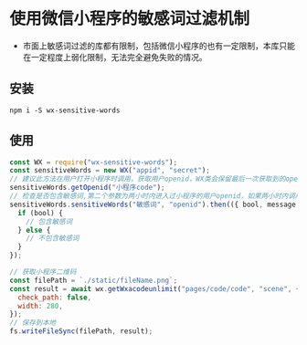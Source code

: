 # 使用微信小程序的敏感词过滤机制

- 市面上敏感词过滤的库都有限制，包括微信小程序的也有一定限制，本库只能在一定程度上弱化限制，无法完全避免失败的情况。

## 安装

```
npm i -S wx-sensitive-words
```

## 使用

```javascript
const WX = require("wx-sensitive-words");
const sensitiveWords = new WX("appid", "secret");
// 建议此方法在用户打开小程序时调用，获取用户openid，WX类会保留最后一次获取到的openid
sensitiveWords.getOpenid("小程序code");
// 检查是否包含敏感词,第二个参数为两小时内进入过小程序的用户openid，如果两小时内调用过`getOpenid`方法，则无需传入此参数
sensitiveWords.sensitiveWords("敏感词", "openid").then(({ bool, message }) => {
  if (bool) {
    // 包含敏感词
  } else {
    // 不包含敏感词
  }
});

// 获取小程序二维码
const filePath = `./static/fileName.png`;
const result = await wx.getWxacodeunlimit("pages/code/code", "scene", {
  check_path: false,
  width: 280,
});
// 保存到本地
fs.writeFileSync(filePath, result);
```
